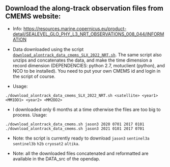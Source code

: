 ## Download the along-track observation files from CMEMS website:

* Info: https://resources.marine.copernicus.eu/product-detail/SEALEVEL_GLO_PHY_L3_NRT_OBSERVATIONS_008_044/INFORMATION

* Data downloaded using the script [`download_alontrack_data_cmems_SLX_2022_NRT.sh`](https://github.com/ocean-next/EUROSEA/blob/main/scripts/download_alontrack_data_cmems_SLX_2022_NRT.sh). The same script also unzips and concatenates the data, and make the time dimension a record dimension (DEPENDENCIES: python 2.7, motuclient (python), and NCO to be installed). You need to put your own CMEMS id and login in the script of course. 
* Usage:  
```
./download_alontrack_data_cmems_SLX_2022_NRT.sh <satellite> <year1> <MM1DD1> <year2> <MM2DD2>
```
* I downloaded only 6 months at a time otherwise the files are too big to process. Usage: 
```
./download_alontrack_data_cmems.sh jason3 2020 0701 2017 0101
./download_alontrack_data_cmems.sh jason3 2021 0101 2017 0701
```

* Note:  the script is currently ready to download `jason3` `sentinel3a` `sentinel3b` `h2b` `cryosat2` `altika`.

* Note: all the downloaded files concatenated and reformatted are available in the DATA_src of the opendap.



